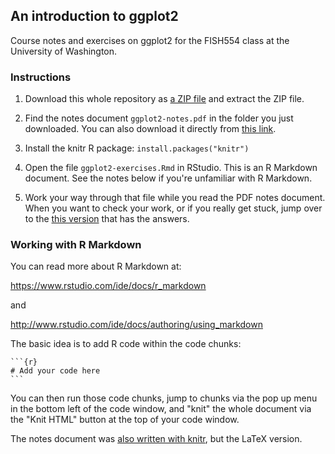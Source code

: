 ## An introduction to ggplot2

Course notes and exercises on ggplot2 for the FISH554 class at the University of Washington.

### Instructions

1. Download this whole repository as [a ZIP file](<https://github.com/seananderson/ggplot2-FISH554/archive/master.zip>) and extract the ZIP file.

2. Find the notes document `ggplot2-notes.pdf` in the folder you just downloaded. You can also download it directly from [this link](https://github.com/seananderson/ggplot2-FISH554/raw/master/ggplot2-notes.pdf).

3. Install the knitr R package: `install.packages("knitr")`

4. Open the file `ggplot2-exercises.Rmd` in RStudio. This is an R Markdown document. See the notes below if you're unfamiliar with R Markdown.

5. Work your way through that file while you read the PDF notes document. When you want to check your work, or if you really get stuck, jump over to the [this version](https://github.com/seananderson/ggplot2-FISH554/blob/master/ggplot2-exercises-answers.md) that has the answers.

### Working with R Markdown

You can read more about R Markdown at:

<https://www.rstudio.com/ide/docs/r_markdown>

and

<http://www.rstudio.com/ide/docs/authoring/using_markdown>

The basic idea is to add R code within the code chunks:

    ```{r}
    # Add your code here
    ```

You can then run those code chunks, jump to chunks via the pop up menu in the bottom left of the code window, and "knit" the whole document via the "Knit HTML" button at the top of your code window.

The notes document was [also written with knitr](https://github.com/seananderson/ggplot2-FISH554/blob/master/ggplot2-notes.Rnw), but the LaTeX version.


